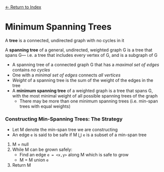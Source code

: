 [← Return to Index](https://github.com/cjmlgrto/fit2004-notes)

# Minimum Spanning Trees

A **tree** is a connected, undirected graph with no cycles in it

A **spanning tree** of a general, undirected, weighted graph G is a tree that spans G— i.e. a tree that includes every vertex of G, and is a subgraph of G

- A spanning tree of a connected graph G that has a _maximal set of edges_ contains _no cycles_
- One with a _minimal set of edges_ connects _all vertices_
- _Weight_ of a spanning tree is the sum of the weight of the edges in the tree
- A **minimum spanning tree** of a weighted graph is a tree that spans G, with the most minimal weight of all possible spanning trees of the graph
	- There may be more than one minimum spanning trees (i.e. min-span trees with equal weights)

### Constructing Min-Spanning Trees: The Strategy

- Let M denote the min-span tree we are constructing
- An edge `e` is said to be safe if M ⋃ `e` is a subset of a min-span tree

1. M = null
2. While M can be grown safely:
	- Find an edge `e = <x,y>` along M which is safe to grow
	- M = M union `e`
3. Return M